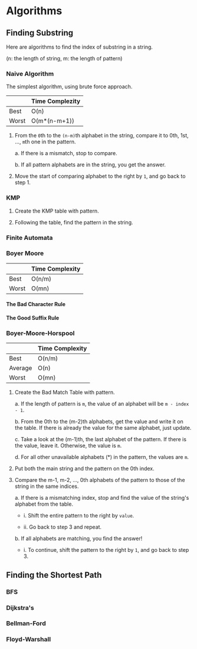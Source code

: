 # Algorithms

## Finding Substring
Here are algorithms to find the index of substring in a string.

(n: the length of string, m: the length of pattern)

### Naive Algorithm
The simplest algorithm, using brute force approach.

| | Time Complezity |
|-|-|
|Best|O(n)|
|Worst|O(m*(n-m+1))|

1. From the `0`th to the `(n-m)`th alphabet in the string, compare it to 0th, 1st, ..., `m`th one in the pattern.

    a. If there is a mismatch, stop to compare.

    b. If all pattern alphabets are in the string, you get the answer.

2. Move the start of comparing alphabet to the right by `1`, and go back to step 1.

### KMP

1. Create the KMP table with pattern.

2. Following the table, find the pattern in the string.

### Finite Automata
### Boyer Moore
| | Time Complexity |
|-|-|
|Best|O(n/m)|
|Worst|O(mn)|

#### The Bad Character Rule
#### The Good Suffix Rule
### Boyer-Moore-Horspool
| | Time Complexity |
|-|-|
|Best|O(n/m)|
|Average|O(n)|
|Worst|O(mn)|

1. Create the Bad Match Table with pattern.

    a. If the length of pattern is `m`, the value of an alphabet will be `m - index - 1`.
   
    b. From the 0th to the (m-2)th alphabets, get the value and write it on the table. If there is already the value for the same alphabet, just update.

    c. Take a look at the (m-1)th, the last alphabet of the pattern. If there is the value, leave it. Otherwise, the value is `m`.

    d. For all other unavailable alphabets (*) in the pattern, the values are `m`.

2. Put both the main string and the pattern on the 0th index.

3. Compare the m-1, m-2, ..., 0th alphabets of the pattern to those of the string in the same indices.

    a. If there is a mismatching index, stop and find the value of the string's alphabet from the table.

    - i. Shift the entire pattern to the right by `value`.

    - ii. Go back to step 3 and repeat.

    b. If all alphabets are matching, you find the answer!

    - i. To continue, shift the pattern to the right by `1`, and go back to step 3.

## Finding the Shortest Path
### BFS
### Dijkstra's
### Bellman-Ford
### Floyd-Warshall
